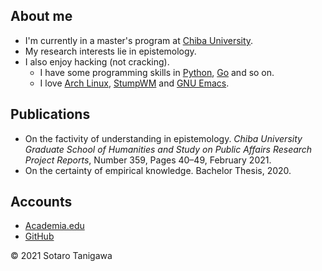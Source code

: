 ## About me

- I'm currently in a master's program at [Chiba University](https://www.chiba-u.ac.jp/).
- My research interests lie in epistemology.
- I also enjoy hacking (not cracking).
  - I have some programming skills in [Python](https://www.python.org/), [Go](https://golang.org/) and so on.
  - I love [Arch Linux](https://archlinux.org/), [StumpWM](https://stumpwm.github.io/) and [GNU Emacs](https://www.gnu.org/software/emacs/).

## Publications

- On the factivity of understanding in epistemology. _Chiba University Graduate School of Humanities and Study on Public Affairs Research Project Reports_, Number 359, Pages 40&ndash;49, February 2021.
- On the certainty of empirical knowledge. Bachelor Thesis, 2020.

## Accounts

- [Academia.edu](https://chiba-u.academia.edu/SotaroTanigawa)
- [GitHub](https://github.com/sotanigawa)

&copy; 2021 Sotaro Tanigawa
